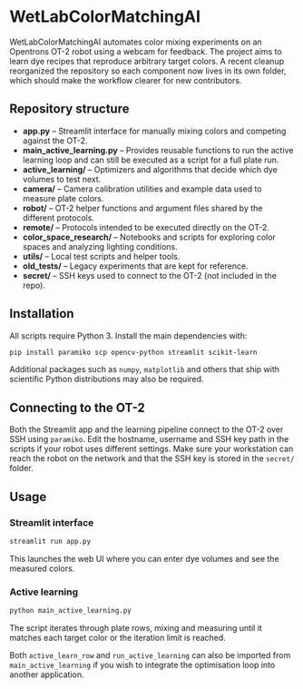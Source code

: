 # WetLabColorMatchingAI

WetLabColorMatchingAI automates color mixing experiments on an Opentrons OT-2 robot using a webcam for feedback. The project aims to learn dye recipes that reproduce arbitrary target colors.  A recent cleanup reorganized the repository so each component now lives in its own folder, which should make the workflow clearer for new contributors.

## Repository structure

- **app.py** – Streamlit interface for manually mixing colors and competing against the OT-2.
- **main_active_learning.py** – Provides reusable functions to run the active learning loop and can still be executed as a script for a full plate run.
- **active_learning/** – Optimizers and algorithms that decide which dye volumes to test next.
- **camera/** – Camera calibration utilities and example data used to measure plate colors.
- **robot/** – OT-2 helper functions and argument files shared by the different protocols.
- **remote/** – Protocols intended to be executed directly on the OT-2.
- **color_space_research/** – Notebooks and scripts for exploring color spaces and analyzing lighting conditions.
- **utils/** – Local test scripts and helper tools.
- **old_tests/** – Legacy experiments that are kept for reference.
- **secret/** – SSH keys used to connect to the OT-2 (not included in the repo).

## Installation

All scripts require Python 3. Install the main dependencies with:

```bash
pip install paramiko scp opencv-python streamlit scikit-learn
```

Additional packages such as `numpy`, `matplotlib` and others that ship with scientific Python distributions may also be required.

## Connecting to the OT-2

Both the Streamlit app and the learning pipeline connect to the OT-2 over SSH using `paramiko`. Edit the hostname, username and SSH key path in the scripts if your robot uses different settings. Make sure your workstation can reach the robot on the network and that the SSH key is stored in the `secret/` folder.

## Usage

### Streamlit interface

```bash
streamlit run app.py
```

This launches the web UI where you can enter dye volumes and see the measured colors.

### Active learning

```bash
python main_active_learning.py
```

The script iterates through plate rows, mixing and measuring until it matches each target color or the iteration limit is reached.

Both ``active_learn_row`` and ``run_active_learning`` can also be imported from ``main_active_learning`` if you wish to integrate the optimisation loop into another application.

